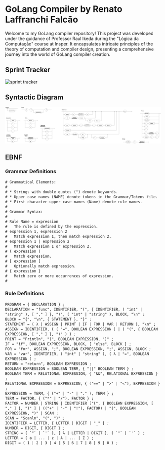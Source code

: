 # GoLang Compiler by Renato Laffranchi Falcão

Welcome to my GoLang compiler repository! This project was developed under the guidance of Professor Raul Ikeda during the "Lógica da Computação" course at Insper. It encapsulates intricate principles of the theory of computation and compiler design, presenting a comprehensive journey into the world of GoLang compiler creation.

## Sprint Tracker

![sprint tracker](http://3.129.230.99/svg/renatex333/Projeto-Logica/)

## Syntactic Diagram

![syntactic diagram](./img/syntactic-diagram.png)

## EBNF

### Grammar Definitions

```
# Grammatical Elements:
#
# * Strings with double quotes (") denote keywords.
# * Upper case names (NAME) denote tokens in the Grammar/Tokens file.
# * First character upper case names (Name) denote rule names.
#
# Grammar Syntax:
#
# Rule Name = expression
#   The rule is defined by the expression. 
# expression 1, expression 2
#   Match expression 1, then match expression 2.
# expression 1 | expression 2
#   Match expression 1 or expression 2.
# ( expression )
#   Match expression.
# [ expression ]
#   Optionally match expression.
# { expression }
#   Match zero or more occurrences of expression.
#
```

### Rule Definitions

```
PROGRAM = { DECLARATION } ;
DECLARATION = "func", IDENTIFIER, "(", { IDENTIFIER, ( "int" | "string" ), [ "," ] }, ")", ( "int" | "string" ), BLOCK, "\n" ;
BLOCK = "{", "\n", { STATEMENT }, "}" ;
STATEMENT = ( λ | ASSIGN | PRINT | IF | FOR | VAR | RETURN ), "\n" ;
ASSIGN = IDENTIFIER, ( ( "=", BOOLEAN EXPRESSION ) | ( "(", { BOOLEAN EXPRESSION, [ "," ] }, ")" ) ) ;
PRINT = "Println", "(", BOOLEAN EXPRESSION, ")" ;
IF = "if", BOOLEAN EXPRESSION, BLOCK, { "else", BLOCK } ;
FOR = "for", ASSIGN, ";", BOOLEAN EXPRESSION, ";", ASSIGN, BLOCK ;
VAR = "var", IDENTIFIER, ( "int" | "string" ), ( λ | "=", BOOLEAN EXPRESSION ) ;
RETURN = "return", BOOLEAN EXPRESSION ;
BOOLEAN EXPRESSION = BOOLEAN TERM, { "||" BOOLEAN TERM } ;
BOOLEAN TERM = RELATIONAL EXPRESSION, { "&&", RELATIONAL EXPRESSION } ;
RELATIONAL EXPRESSION = EXPRESSION, { ("==" | ">" | "<"), EXPRESSION } ;
EXPRESSION = TERM, { ("+" | "-" | "." ), TERM } ;
TERM = FACTOR, { ("*" | "/"), FACTOR } ;
FACTOR = NUMBER | STRING | IDENTIFIER ["(", { BOOLEAN EXPRESSION, [ "," ] }, ")" ] | (("+" | "-" | "!"), FACTOR) | "(", BOOLEAN EXPRESSION, ")" | SCAN ;
SCAN = "Scanln", "(", ")" ;
IDENTIFIER = LETTER, { LETTER | DIGIT | "_" } ;
NUMBER = DIGIT, { DIGIT } ;
STRING = ( `"` | `'` ), { λ | LETTER | DIGIT }, ( `"` | `'` ) ;
LETTER = ( a | ... | z | A | ... | Z ) ;
DIGIT = ( 1 | 2 | 3 | 4 | 5 | 6 | 7 | 8 | 9 | 0 ) ;
```